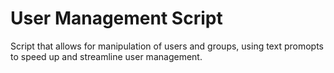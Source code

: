 # User Management Script

Script that allows for manipulation of users and groups, using text promopts to speed up and streamline user management.
